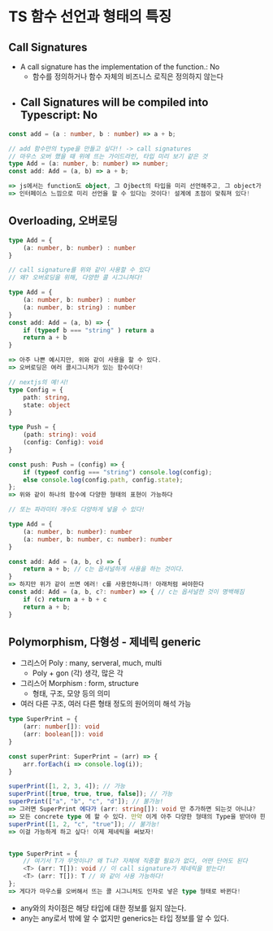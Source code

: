 
# TS 함수 선언과 형태의 특징

## Call Signatures

- A call signature has the implementation of the function.: No
    - 함수를 정의하거나 함수 자체의 비즈니스 로직은 정의하지 않는다
- Call Signatures will be compiled into Typescript: No
    - 


```typescript
const add = (a : number, b : number) => a + b;

// add 함수만의 type을 만들고 싶다!! -> call signatures
// 마우스 오버 했을 때 위에 뜨는 가이드라인, 타입 미리 보기 같은 것
type Add = (a: number, b: number) => number;
const add: Add = (a, b) => a + b;

=> js에서는 function도 object, 그 Ojbect의 타입을 미리 선언해주고, 그 object가 어떤 값을 가지는지 fix 해 두는 것!
=> 인터페이스 느낌으로 미리 선언을 할 수 있다는 것이다! 설계에 초점이 맞춰져 있다!

```

## Overloading, 오버로딩

```typescript
type Add = {
    (a: number, b: number) : number
}

// call signature를 위와 같이 사용할 수 있다
// 왜? 오버로딩을 위해, 다양한 콜 시그니쳐다!

type Add = {
    (a: number, b: number) : number
    (a: number, b: string) : number
}
const add: Add = (a, b) => {
    if (typeof b === "string" ) return a
    return a + b
}

=> 아주 나쁜 예시지만, 위와 같이 사용을 할 수 있다.
=> 오버로딩은 여러 콜시그니처가 있는 함수이다!

// nextjs의 예!시!
type Config = {
    path: string,
    state: object
}

type Push = {
    (path: string): void
    (config: Config): void
}

const push: Push = (config) => {
    if (typeof config === "string") console.log(config);
    else console.log(config.path, config.state);
};
=> 위와 같이 하나의 함수에 다양한 형태의 표현이 가능하다

// 또는 파라미터 개수도 다양하게 넣을 수 있다!

type Add = {
    (a: number, b: number): number
    (a: number, b: number, c: number): number
}

const add: Add = (a, b, c) => {
    return a + b; // c는 옵셔널하게 사용을 하는 것이다. 
}
=> 하지만 위가 같이 쓰면 에러! c를 사용안하니까! 아래처럼 써야한다
const add: Add = (a, b, c?: number) => { // c는 옵셔널한 것이 명백해짐
    if (c) return a + b + c
    return a + b; 
}

```

## Polymorphism, 다형성 - 제네릭 generic

- 그리스어 Poly : many, serveral, much, multi
    - Poly + gon (각) 생각, 많은 각
- 그리스어 Morphism : form, structure
    - 형태, 구조, 모양 등의 의미
- 여러 다른 구조, 여러 다른 형태 정도의 원어의미 해석 가능

```typescript
type SuperPrint = {
    (arr: number[]): void
    (arr: boolean[]): void
}

const superPrint: SuperPrint = (arr) => {
    arr.forEach(i => console.log(i));
}

superPrint([1, 2, 3, 4]); // 가능
superPrint([true, true, true, false]); // 가능
superPrint(["a", "b", "c", "d"]); // 불가능!
=> 그러면 SuperPrint 에다가 (arr: string[]): void 만 추가하면 되는것 아니냐?
=> 모든 concrete type 에 할 수 있다. 만약 이게 아주 다양한 형태의 Type을 받아야 한다면?!
superPrint([1, 2, "c", "true"]); // 불가능!
=> 이걸 가능하게 하고 싶다! 이제 제네릭을 써보자!


type SuperPrint = {
    // 여기서 T가 무엇이냐? 왜 T냐? 자체에 직중할 필요가 없다, 어떤 단어도 된다
    <T> (arr: T[]): void // 이 call signature가 제네릭을 받는다!
    <T> (arr: T[]): T // 와 같이 사용 가능하다!
};
=> 게다가 마우스를 오버해서 뜨는 콜 시그니처도 인자로 넣은 type 형태로 바뀐다! 

```

- any와의 차이점은 해당 타입에 대한 정보를 잃지 않는다.
- any는 any로서 밖에 알 수 없지만 generics는 타입 정보를 알 수 있다.

